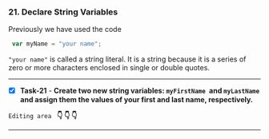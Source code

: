 ### 21. Declare String Variables
   Previously we have used the code
```js
 var myName = "your name";
```

`"your name"` is called a string literal. It is a string because it is a series of zero or more characters enclosed in single or double quotes.

**************************************************************
- [x]  **Task-21** - **Create two new string variables: `myFirstName `and `myLastName` and assign them the values of your first and last name, respectively.**


``Editing area `` **:point_down: :point_down: :point_down:**

*************************************************************************************
